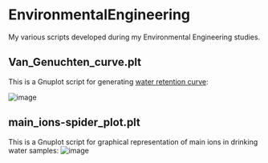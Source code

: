 # EnvironmentalEngineering
My various scripts developed during my Environmental Engineering studies.

## Van_Genuchten_curve.plt
This is a Gnuplot script for generating [water retention curve](https://en.wikipedia.org/wiki/Water_retention_curve): 

![image](https://github.com/Kytutr/EnvironmentalEngineering/assets/33352597/3f07b93d-fdbd-40a2-bc3d-16d57c64cc7b)

## main_ions-spider_plot.plt
This is a Gnuplot script for graphical representation of main ions in drinking water samples:
![image](https://github.com/user-attachments/assets/2562b88c-255d-41a7-8017-b567c3df064a)

